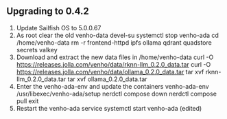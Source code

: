 ## Upgrading to 0.4.2

1. Update Sailfish OS to 5.0.0.67
2. As root clear the old venho-data
        devel-su
        systemctl stop venho-ada
        cd /home/venho-data
        rm -r frontend-httpd ipfs ollama qdrant quadstore secrets valkey
3. Download and extract the new data files in /home/venho-data
        curl -O https://releases.jolla.com/venho/data/rknn-llm_0.2.0_data.tar
        curl -O https://releases.jolla.com/venho/data/ollama_0.2.0_data.tar
        tar xvf rknn-llm_0.2.0_data.tar
        tar xvf ollama_0.2.0_data.tar
4. Enter the venho-ada-env and update the containers
        venho-ada-env
        /usr/libexec/venho-ada/setup
        nerdctl compose down
        nerdctl compose pull
        exit
5. Restart the venho-ada service
        systemctl start venho-ada (edited) 
